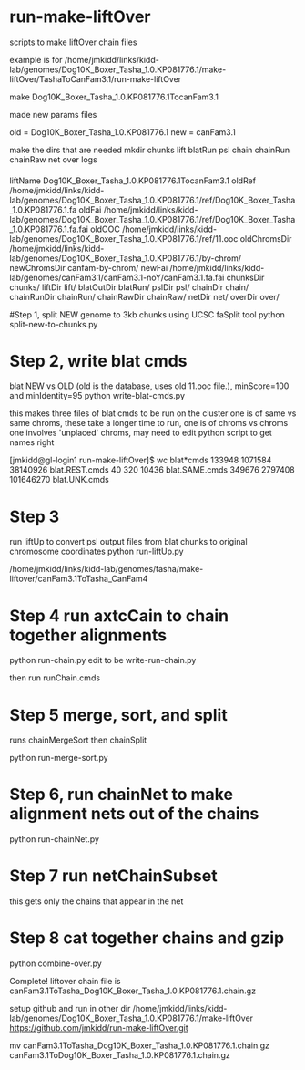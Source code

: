 # run-make-liftOver
scripts to make liftOver chain files


example is for
/home/jmkidd/links/kidd-lab/genomes/Dog10K_Boxer_Tasha_1.0.KP081776.1/make-liftOver/TashaToCanFam3.1/run-make-liftOver

make Dog10K_Boxer_Tasha_1.0.KP081776.1TocanFam3.1


made new params files

old = Dog10K_Boxer_Tasha_1.0.KP081776.1
new = canFam3.1

make the dirs that are needed
mkdir chunks lift blatRun psl chain chainRun chainRaw net over logs

####
liftName Dog10K_Boxer_Tasha_1.0.KP081776.1TocanFam3.1
oldRef /home/jmkidd/links/kidd-lab/genomes/Dog10K_Boxer_Tasha_1.0.KP081776.1/ref/Dog10K_Boxer_Tasha_1.0.KP081776.1.fa
oldFai /home/jmkidd/links/kidd-lab/genomes/Dog10K_Boxer_Tasha_1.0.KP081776.1/ref/Dog10K_Boxer_Tasha_1.0.KP081776.1.fa.fai
oldOOC /home/jmkidd/links/kidd-lab/genomes/Dog10K_Boxer_Tasha_1.0.KP081776.1/ref/11.ooc
oldChromsDir /home/jmkidd/links/kidd-lab/genomes/Dog10K_Boxer_Tasha_1.0.KP081776.1/by-chrom/
newChromsDir canfam-by-chrom/
newFai /home/jmkidd/links/kidd-lab/genomes/canFam3.1/canFam3.1-noY/canFam3.1.fa.fai
chunksDir chunks/
liftDir lift/
blatOutDir blatRun/
pslDir psl/
chainDir chain/
chainRunDir chainRun/
chainRawDir chainRaw/
netDir net/
overDir over/

#Step 1, split NEW genome to 3kb chunks using UCSC faSplit tool
python split-new-to-chunks.py

# Step 2, write blat cmds
blat NEW vs OLD (old is the database, uses old 11.ooc file.), minScore=100 and minIdentity=95
python write-blat-cmds.py

this makes three files of blat cmds to be run on the cluster
one is of same vs same chroms, these take a longer time to run,
one is of chroms vs chroms
one involves 'unplaced' chroms, may need to edit python script to get names right

[jmkidd@gl-login1 run-make-liftOver]$ wc blat*cmds
   133948   1071584  38140926 blat.REST.cmds
       40       320     10436 blat.SAME.cmds
   349676   2797408 101646270 blat.UNK.cmds



# Step 3
run liftUp to convert psl output files from blat chunks to original chromosome coordinates
python run-liftUp.py

/home/jmkidd/links/kidd-lab/genomes/tasha/make-liftover/canFam3.1ToTasha_CanFam4

# Step 4 run axtcCain to chain together alignments
python run-chain.py
edit to be write-run-chain.py

then run runChain.cmds

# Step 5 merge, sort, and split
runs chainMergeSort then chainSplit

python run-merge-sort.py

# Step 6, run chainNet to make alignment nets out of the chains

python run-chainNet.py

# Step 7 run netChainSubset
this gets only the chains that appear in the net

# Step 8 cat together chains and gzip
python combine-over.py

Complete!  liftover chain file is canFam3.1ToTasha_Dog10K_Boxer_Tasha_1.0.KP081776.1.chain.gz

setup github and run in other dir
/home/jmkidd/links/kidd-lab/genomes/Dog10K_Boxer_Tasha_1.0.KP081776.1/make-liftOver
https://github.com/jmkidd/run-make-liftOver.git

mv canFam3.1ToTasha_Dog10K_Boxer_Tasha_1.0.KP081776.1.chain.gz canFam3.1ToDog10K_Boxer_Tasha_1.0.KP081776.1.chain.gz



